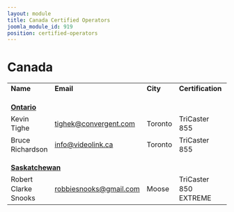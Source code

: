 ```yaml
---
layout: module
title: Canada Certified Operators
joomla_module_id: 919
position: certified-operators
---
```

<h1>Canada</h1>
<table style="width: 100%; line-height: 16pt;" border="0">
    <tbody>
        <tr>
            <td style="width: 24%;"><strong>Name</strong></td>
            <td style="width: 29%;"><strong>Email</strong></td>
            <td style="width: 18%;"><strong>City</strong></td>
            <td style="width: 27%;"><strong>Certification</strong></td>
            <td style="width: 2%; text-align: right;"><strong>Date&nbsp;</strong></td>
        </tr>
        <tr>
            <td colspan="5"><h4 style="text-decoration: underline; font-weight: bold; margin: 15px 0px 0px;">Ontario</h4></td>
        </tr>
        <tr>
            <td>Kevin Tighe</td>
            <td><a href="mailto: tighek@convergent.com">tighek@convergent.com</a></td>
            <td>Toronto</td>
            <td>TriCaster 855</td>
            <td style="text-align: right;">7/18/12</td>
        </tr>
        <tr>
            <td>Bruce Richardson</td>
            <td><a href="mailto: info@videolink.ca">info@videolink.ca</a></td>
            <td>Toronto</td>
            <td>TriCaster 855</td>
            <td style="text-align: right;">8/24/12</td>
        </tr>
        <tr>
            <td colspan="5"><h4 style="text-decoration: underline; font-weight: bold; margin: 15px 0px 0px;">Saskatchewan</h4></td>
        </tr>
        <tr>
            <td>Robert Clarke Snooks</td>
            <td><a href="mailto: robbiesnooks@gmail.com">robbiesnooks@gmail.com</a></td>
            <td>Moose</td>
            <td>TriCaster 850 EXTREME</td>
            <td style="text-align: right;">11/29/11</td>
        </tr>
    </tbody>
</table>
<br>
